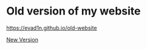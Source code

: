 # Old version of my website

https://evad1n.github.io/old-website

[New Version](https://evad1n.github.io/old-website)
